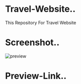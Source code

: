 # Travel-Website..
This Repository For Travel Website

# Screenshot..
![preview](https://user-images.githubusercontent.com/67934444/138536069-8bb437b3-f47f-46cc-8a7e-158c8322beb2.png)

# Preview-Link..
